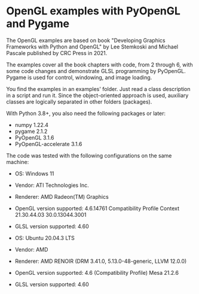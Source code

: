 # OpenGL examples with PyOpenGL and Pygame
The OpenGL examples are based on book "Developing Graphics Frameworks with Python and OpenGL" by Lee Stemkoski and Michael Pascale published by CRC Press in 2021. 

The examples cover all the book chapters with code, from 2 through 6, with some code changes and demonstrate GLSL programming by PyOpenGL. Pygame is used for control, windowing, and image loading.

You find the examples in an examples' folder. Just read a class description in a script and run it. Since the object-oriented approach is used, auxiliary classes are logically separated in other folders (packages).

With Python 3.8+, you also need the following packages or later:
- numpy 1.22.4
- pygame 2.1.2
- PyOpenGL 3.1.6
- PyOpenGL-accelerate 3.1.6

The code was tested with the following configurations on the same machine:

- OS: Windows 11
- Vendor: ATI Technologies Inc.
- Renderer: AMD Radeon(TM) Graphics
- OpenGL version supported: 4.6.14761 Compatibility Profile Context 21.30.44.03 30.0.13044.3001
- GLSL version supported: 4.60

- OS: Ubuntu 20.04.3 LTS
- Vendor: AMD
- Renderer: AMD RENOIR (DRM 3.41.0, 5.13.0-48-generic, LLVM 12.0.0)
- OpenGL version supported: 4.6 (Compatibility Profile) Mesa 21.2.6
- GLSL version supported: 4.60

